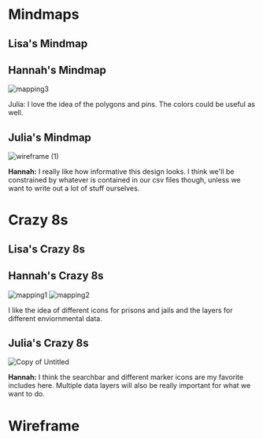 # Mindmaps
## Lisa's Mindmap

## Hannah's Mindmap
![mapping3](https://user-images.githubusercontent.com/81589361/115942230-0f916500-a45e-11eb-8144-766bfd7f9327.jpg)
<div>
Julia: I love the idea of the polygons and pins. The colors could be useful as well. 

## Julia's Mindmap
![wireframe (1)](https://user-images.githubusercontent.com/63215658/115942131-8843f180-a45d-11eb-8a2f-142fe4993b9d.png)

<b>Hannah:</b> I really like how informative this design looks. I think we'll be constrained by whatever is contained in our csv files though, unless we want to write out a lot of stuff ourselves. 

# Crazy 8s 

## Lisa's Crazy 8s

## Hannah's Crazy 8s
![mapping1](https://user-images.githubusercontent.com/81589361/115942258-32237e00-a45e-11eb-8c77-029281fac731.jpg)
![mapping2](https://user-images.githubusercontent.com/81589361/115942261-3780c880-a45e-11eb-9ee4-ba0478ffcd38.jpg)
<div>
I like the idea of different icons for prisons and jails and the layers for different enviornmental data. 

## Julia's Crazy 8s
![Copy of Untitled](https://user-images.githubusercontent.com/63215658/115942110-6ea2aa00-a45d-11eb-82ee-423a1edc6363.png)

<b>Hannah:</b> I think the searchbar and different marker icons are my favorite includes here. Multiple data layers will also be really important for what we want to do.

# Wireframe
